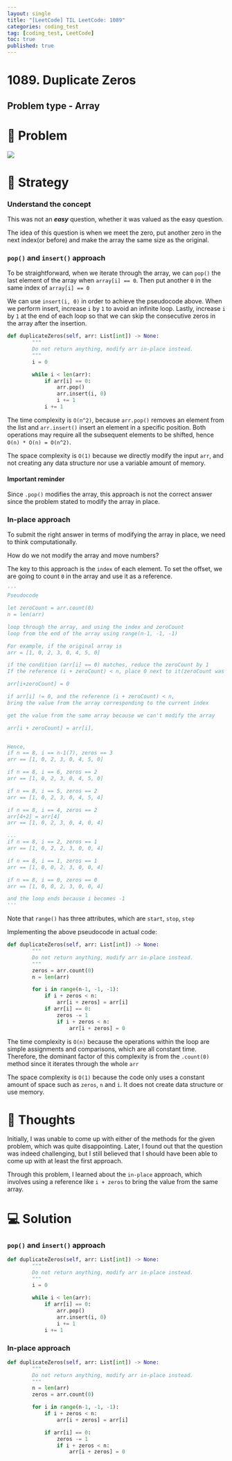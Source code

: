 ```yaml
---
layout: single
title: "[LeetCode] TIL LeetCode: 1089"
categories: coding_test
tag: [coding_test, LeetCode]
toc: true
published: true
---
```


# 1089. Duplicate Zeros

## Problem type - Array

# 🧩 Problem

![](https://velog.velcdn.com/images/devbang/post/82036ed9-f75c-491b-9352-59c6fbdd36ff/image.png)

# 🎯 Strategy

### Understand the concept

This was not an **_easy_** question, whether it was valued as the easy question.

The idea of this question is when we meet the zero, put another zero in the next index(or before) and make the array the same size as the original.

### `pop()` and `insert()` approach

To be straightforward, when we iterate through the array, we can `pop()` the last element of the array when `array[i] == 0`. Then put another `0` in the same index of `array[i] == 0`

We can use `insert(i, 0)` in order to achieve the pseudocode above. When we perform insert, increase `i` by `1` to avoid an infinite loop. Lastly, increase `i` by `1` at the end of each loop so that we can skip the consecutive zeros in the array after the insertion.

```python
def duplicateZeros(self, arr: List[int]) -> None:
        """
        Do not return anything, modify arr in-place instead.
        """
        i = 0

        while i < len(arr):
        	if arr[i] == 0:
            	arr.pop()
                arr.insert(i, 0)
                i += 1
            i += 1
```

The time complexity is `O(n^2)`, because `arr.pop()` removes an element from the list and `arr.insert()` insert an element in a specific position.
Both operations may require all the subsequent elements to be shifted, hence `O(n) * O(n) = O(n^2)`.

The space complexity is `O(1)` because we directly modify the input `arr`, and not creating any data structure nor use a variable amount of memory.

#### **Important reminder**

Since `.pop()` modifies the array, this approach is not the correct answer since the problem stated to modify the array in place.

### In-place approach

To submit the right answer in terms of modifying the array in place, we need to think computationally.

How do we not modify the array and move numbers?

The key to this approach is the `index` of each element.
To set the offset, we are going to count `0` in the array and use it as a reference.

```python
'''
Pseudocode

let zeroCount = arr.count(0)
n = len(arr)

loop through the array, and using the index and zeroCount
loop from the end of the array using range(n-1, -1, -1)

For example, if the original array is
arr = [1, 0, 2, 3, 0, 4, 5, 0]

if the condition (arr[i] == 0) matches, reduce the zeroCount by 1
If the reference (i + zeroCount) < n, place 0 next to it(zeroCount was reduced)

arr[i+zeroCount] = 0

if arr[i] != 0, and the reference (i + zeroCount) < n,
bring the value from the array corresponding to the current index

get the value from the same array because we can't modify the array

arr[i + zeroCount] = arr[i],


Hence,
if n == 8, i == n-1(7), zeros == 3
arr == [1, 0, 2, 3, 0, 4, 5, 0]

if n == 8, i == 6, zeros == 2
arr == [1, 0, 2, 3, 0, 4, 5, 0]

if n == 8, i == 5, zeros == 2
arr == [1, 0, 2, 3, 0, 4, 5, 4]

if n == 8, i == 4, zeros == 2
arr[4+2] = arr[4]
arr == [1, 0, 2, 3, 0, 4, 0, 4]

...
if n == 8, i == 2, zeros == 1
arr == [1, 0, 2, 2, 3, 0, 0, 4]

if n == 8, i == 1, zeros == 1
arr == [1, 0, 0, 2, 3, 0, 0, 4]

if n == 8, i == 0, zeros == 0
arr == [1, 0, 0, 2, 3, 0, 0, 4]

and the loop ends because i becomes -1
'''
```

Note that `range()` has three attributes, which are `start`, `stop`, `step`

Implementing the above pseudocode in actual code:

```python
def duplicateZeros(self, arr: List[int]) -> None:
        """
        Do not return anything, modify arr in-place instead.
        """
        zeros = arr.count(0)
        n = len(arr)

        for i in range(n-1, -1, -1):
        	if i + zeros < n:
            	arr[i + zeros] = arr[i]
            if arr[i] == 0:
            	zeros -= 1
                if i + zeros < n:
                	arr[i + zeros] = 0

```

The time complexity is `O(n)` because the operations within the loop are simple assignments and comparisons, which are all constant time.
Therefore, the dominant factor of this complexity is from the `.count(0)` method since it iterates through the whole `arr`

The space complexity is `O(1)` because the code only uses a constant amount of space such as `zeros`, `n` and `i`. It does not create data structure or use memory.

# 📌 Thoughts

Initially, I was unable to come up with either of the methods for the given problem, which was quite disappointing. Later, I found out that the question was indeed challenging, but I still believed that I should have been able to come up with at least the first approach.

Through this problem, I learned about the `in-place` approach, which involves using a reference like `i + zeros` to bring the value from the same array.

# 💻 Solution

### `pop()` and `insert()` approach

```python
def duplicateZeros(self, arr: List[int]) -> None:
        """
        Do not return anything, modify arr in-place instead.
        """
        i = 0

        while i < len(arr):
        	if arr[i] == 0:
            	arr.pop()
            	arr.insert(i, 0)
                i += 1
            i += 1
```

### In-place approach

```python
def duplicateZeros(self, arr: List[int]) -> None:
        """
        Do not return anything, modify arr in-place instead.
        """
        n = len(arr)
        zeros = arr.count(0)

        for i in range(n-1, -1, -1):
            if i + zeros < n:
                arr[i + zeros] = arr[i]

            if arr[i] == 0:
                zeros -= 1
                if i + zeros < n:
                    arr[i + zeros] = 0
```
